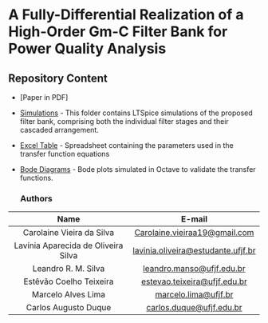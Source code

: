 # A Fully-Differential Realization of a High-Order Gm-C Filter Bank for Power Quality Analysis

## Repository Content

* [Paper in PDF]
* [Simulations](https://github.com/laviniadeoliveira/A-Fully-Differential-Realization-of-a-High-Order-Gm-C-Filter-Bank-for-Power-Quality-Analysis/blob/main/Simulations.zip) - This folder contains LTSpice simulations of the proposed filter bank, comprising both the individual filter stages and their cascaded arrangement.
* [Excel Table](https://github.com/laviniadeoliveira/A-Fully-Differential-Realization-of-a-High-Order-Gm-C-Filter-Bank-for-Power-Quality-Analysis/blob/main/Parameter.xlsx) - Spreadsheet containing the parameters used in the transfer function equations
* [Bode Diagrams](https://github.com/laviniadeoliveira/A-Fully-Differential-Realization-of-a-High-Order-Gm-C-Filter-Bank-for-Power-Quality-Analysis/blob/main/BodeDiagrams.zip) - Bode plots simulated in Octave to validate the transfer functions.

  ### Authors

| Name | E-mail|
| :---:  | :---: |
| Carolaine Vieira da Silva | Carolaine.vieiraa19@gmail.com |
| Lavínia Aparecida de Oliveira Silva | lavinia.oliveira@estudante.ufjf.br |
| Leandro R. M. Silva | leandro.manso@ufjf.edu.br |
| Estêvão Coelho Teixeira | estevao.teixeira@ufjf.edu.br |
| Marcelo Alves Lima | marcelo.lima@ufjf.br |
| Carlos Augusto Duque | carlos.duque@ufjf.edu.br |

